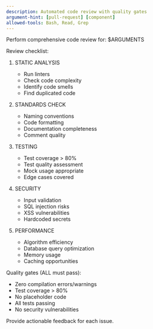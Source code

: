 ```yaml
---
description: Automated code review with quality gates
argument-hint: [pull-request] [component]
allowed-tools: Bash, Read, Grep
---
```


Perform comprehensive code review for: $ARGUMENTS

Review checklist:
1. STATIC ANALYSIS
   - Run linters
   - Check code complexity
   - Identify code smells
   - Find duplicated code

2. STANDARDS CHECK
   - Naming conventions
   - Code formatting
   - Documentation completeness
   - Comment quality

3. TESTING
   - Test coverage > 80%
   - Test quality assessment
   - Mock usage appropriate
   - Edge cases covered

4. SECURITY
   - Input validation
   - SQL injection risks
   - XSS vulnerabilities
   - Hardcoded secrets

5. PERFORMANCE
   - Algorithm efficiency
   - Database query optimization
   - Memory usage
   - Caching opportunities

Quality gates (ALL must pass):
- Zero compilation errors/warnings
- Test coverage > 80%
- No placeholder code
- All tests passing
- No security vulnerabilities

Provide actionable feedback for each issue.